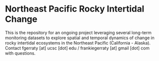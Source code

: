# Northeast Pacific Rocky Intertidal Change

This is the repository for an ongoing project leveraging several long-term monitoring datasets to explore spatial and temporal dynamics of change in rocky intertidal ecosystems in the Northeast Pacific (California - Alaska). Contact fgerraty [at] ucsc [dot] edu / frankiegerraty [at] gmail [dot] com with questions.
